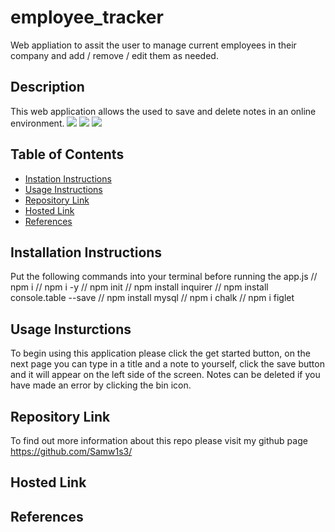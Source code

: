 # employee_tracker
Web appliation to assit the user to manage current employees in their company and add / remove / edit them as needed.  
## Description

This web application allows the used to save and delete notes in an online environment. 
<img src='assests\Main screen shot.jpg'/>
<img src='assests\notes screen shot.jpg'/>
<img src='assests\saved note screenshot.jpg'/>
## Table of Contents
- [Instation Instructions](#installation-instructions)
- [Usage Instructions](#usage-instructions)
- [Repository Link](#repository-link)
- [Hosted Link](#hosted-link) 
- [References](#references)

## Installation Instructions
Put the following commands into your terminal before running the app.js
// npm i
// npm i -y
// npm init
//  npm install inquirer
// npm install console.table --save
// npm install mysql
// npm i chalk
// npm i figlet

## Usage Insturctions

To begin using this application please click the get started button, on the next page you can type in a title and a note to yourself, click the save button and it will appear on the left side of the screen. Notes can be deleted if you have made an error by clicking the bin icon. 

## Repository Link
To find out more information about this repo please visit my github page https://github.com/Samw1s3/

## Hosted Link

## References
